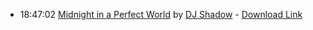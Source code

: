 *   18:47:02  [Midnight in a Perfect World](http://goo.gl/4a5RCn) by [DJ Shadow](http://www.last.fm/music/DJ+Shadow) - [Download Link](http://goo.gl/PsJria)

